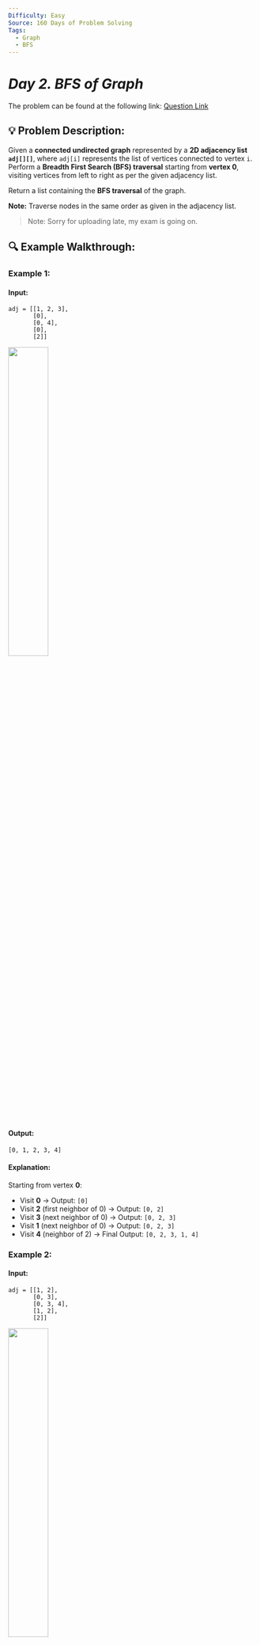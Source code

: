 ```yaml
---
Difficulty: Easy
Source: 160 Days of Problem Solving
Tags:
  - Graph
  - BFS
---
```


#  _Day 2. BFS of Graph_ 

The problem can be found at the following link: [Question Link](https://www.geeksforgeeks.org/batch/gfg-160-problems/track/graph-gfg-160/problem/bfs-traversal-of-graph)

## 💡 **Problem Description:**

Given a **connected undirected graph** represented by a **2D adjacency list `adj[][]`**, where `adj[i]` represents the list of vertices connected to vertex `i`.  
Perform a **Breadth First Search (BFS) traversal** starting from **vertex 0**, visiting vertices from left to right as per the given adjacency list.

Return a list containing the **BFS traversal** of the graph.

**Note:** Traverse nodes in the same order as given in the adjacency list.

> Note: Sorry for uploading late, my exam is going on.

## 🔍 **Example Walkthrough:**

### **Example 1:**

#### **Input:**

```
adj = [[1, 2, 3],
       [0],
       [0, 4],
       [0],
       [2]]
```

<img src="https://github.com/user-attachments/assets/5ab8ff7f-c58c-4035-9993-4de191cf627b" width="40%">

#### **Output:**

```
[0, 1, 2, 3, 4]
```

#### **Explanation:**

Starting from vertex **0**:

- Visit **0** → Output: `[0]`
- Visit **2** (first neighbor of 0) → Output: `[0, 2]`
- Visit **3** (next neighbor of 0) → Output: `[0, 2, 3]`
- Visit **1** (next neighbor of 0) → Output: `[0, 2, 3]`
- Visit **4** (neighbor of 2) → Final Output: `[0, 2, 3, 1, 4]`

### **Example 2:**

#### **Input:**

```
adj = [[1, 2],
       [0, 3],
       [0, 3, 4],
       [1, 2],
       [2]]
```

<img src="https://github.com/user-attachments/assets/ab16fb62-988e-4cf6-be87-6aacb50fe9c5" width="40%">

#### **Output:**

```
[0, 1, 2, 3, 4]
```

#### **Explanation:**

Starting from vertex **0**:

- Visit **0** → Output: `[0]`
- Visit **1** (first neighbor of 0) → Output: `[0, 1]`
- Visit **2** (next neighbor of 0) → Output: `[0, 1, 2]`
- Visit **3** (first unvisited neighbor of 2) → Output: `[0, 1, 2, 3]`
- Visit **4** (next neighbor of 2) → Final Output: `[0, 1, 2, 3, 4]`

## **Constraints:**

- $1 \leq$ `adj.size()` $\leq 10^4$
- $1 \leq$ `adj[i][j]` $\leq 10^4$

## 🎯 **My Approach:**

### **Iterative BFS (Using Queue)**

### **Algorithm Steps:**

1. Maintain a **visited array** to track visited nodes.
2. Use a **queue** to process nodes in a FIFO manner.
3. Start BFS traversal from node `0` and enqueue it.
4. Process nodes from the queue and visit their unvisited neighbors in order.
5. Store the **BFS traversal sequence** in a list.

## 🕒 **Time and Auxiliary Space Complexity**

- **Expected Time Complexity:** O(V + E), since each vertex and edge is visited once.
- **Expected Auxiliary Space Complexity:** O(V), as we store the visited array and queue.

## 📝 **Solution Code**

## **Code (Java)**

```java
class Solution {
    public ArrayList<Integer> bfs(ArrayList<ArrayList<Integer>> adj) {
        ArrayList<Integer> r = new ArrayList<>();
        boolean[] v = new boolean[adj.size()];
        Queue<Integer> q = new LinkedList<>();
        q.add(0);
        v[0] = true;

        while (!q.isEmpty()) {
            int i = q.poll();
            r.add(i);
            for (int j : adj.get(i)) {
                if (!v[j]) {
                    v[j] = true;
                    q.add(j);
                }
            }
        }
        return r;
    }
}
```

## 🎯 **Contribution and Support:**

For discussions, questions, or doubts related to this solution, feel free to connect on LinkedIn: [Any Questions](https://www.linkedin.com/in/sanjana-yadav007) Let’s make this learning journey more collaborative!

⭐ **If you find this helpful, please give this repository a star!** ⭐
